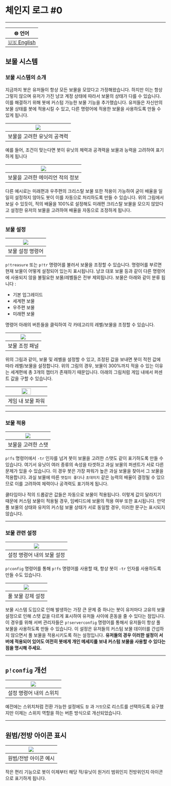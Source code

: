 # 체인지 로그 #0

---

<div align="right">

| 🌐 언어 |
| :---: |  
| [🇺🇸 English ](https://github.com/battlecatsultimate/PackPack/edit/main/Change%20Log/en/Update%20Log%200.md) |

</div>

## 보물 시스템

### 보물 시스템의 소개

지금까지 봇은 유저들이 항상 모든 보물을 모았다고 가정해왔습니다. 하지만 이는 항상 그렇지 않으며 유저가 가진 냥코 계정 상태에 따라서 보물의 
상태가 다를 수 있습니다. 이를 해결하기 위해 봇에 커스텀 가능한 보물 기능을 추가했습니다. 유저들은 자신만의 보물 상태를 봇에 적용시킬 수 있고, 
다른 명령어에 적용한 보물을 사용하도록 만들 수 있게 됩니다.

<div align="center">

| <image src="https://cdn.discordapp.com/attachments/642008685199228946/1106427335374282862/image.png"> |
|:-----------------------------------------------------------------------------------------------------:|
|                                            보물을 고려한 유닛의 공격력                                            |                                             

</div>

예를 들어, 조건이 맞는다면 봇이 유닛의 체력과 공격력을 보물과 능력을 고려하여 표기하게 됩니다

<div align="center">

| <image src="https://cdn.discordapp.com/attachments/642008685199228946/1106427530380066886/image.png"> |
|:-----------------------------------------------------------------------------------------------------:|
|                                          보물을 고려한 에이리언 적의 정보                                           |

</div>

다른 예시로는 미래편과 우주편의 크리스탈 보물 또한 적용이 가능하여 굳이 배율을 일일히 설정하지 않아도 봇이 이를 자동으로 처리하도록 만들 수 
있습니다. 위의 그림에서 보실 수 있듯이, 적의 배율을 100%로 설정해도 미래편 크리스탈 보물을 모으지 않았다고 설정한 유저의 보물을 고려하여 
배율을 자동으로 조정하게 됩니다.

---

### 보물 설정

<div align="center">

| <image src="https://cdn.discordapp.com/attachments/642008685199228946/1106427755081510912/image.png"> |
|:-----------------------------------------------------------------------------------------------------:|
|                                               보물 설정 명령어                                               |

</div>

`p!treasure` 또는 `p!tr` 명령어를 불러서 보물을 조정할 수 있습니다. 명령어를 부르면 현재 보물이 어떻게 설정되어 있는지 표시됩니다. 냥코 
대포 보물 등과 같이 다른 명령어에 사용되지 않을 불필요한 보물/레벨들은 전부 제외됩니다. 보물은 아래와 같이 분류 됩니다 :

- 기본 업그레이드
- 세계편 보물
- 우주편 보물
- 미래편 보물

명령어 아래의 버튼들을 클릭하여 각 카테고리의 레벨/보물을 조정할 수 있습니다.

<div align="center">

| <image src="https://cdn.discordapp.com/attachments/642008685199228946/1106428048292712478/image.png"> |
|:-----------------------------------------------------------------------------------------------------:|
|                                               보물 조정 패널                                                |

</div>

위의 그림과 같이, 보물 및 레벨을 설정할 수 있고, 조정된 값을 보내면 봇이 적힌 값에 따라 레벨/보물을 설정합니다. 위의 그림의 경우, 보물이 
300%까지 적을 수 있는 이유는 세계편에 총 3개의 챕터가 존재하기 때문입니다. 아래의 그림처럼 게임 내에서 퍼센트 값을 구할 수 있습니다.

<div align="center">

| <image width=50% height=50% src="https://i.namu.wiki/i/tp_6LwT8pSdbCis9M0F33pFs_PUoyYoy8Th63Mexf047T6koCCX4b_cYK5nenVPXU3x0bKPen0zlo1VXKV_dWzn4MwrbESRoit5QZKQVden7-kySw25IG3sRFyOmSQoshLeg7r6xmVFwMfPYASpg5A.webp"> |
|:--------------------------------------------------------------------------------------------------------------------------------------------------------------------------------------------------------------------:|
|                                                                                                      게임 내 보물 파워                                                                                                      |

</div>

---

### 보물 적용

<div align="center">

| <image src="https://cdn.discordapp.com/attachments/642008685199228946/1106428326735773786/image.png"> |
|:-----------------------------------------------------------------------------------------------------:|
|                                              보물을 고려한 스탯                                               |

</div>

`p!fs` 명령어에서 `-tr` 인자를 넘겨 봇이 보물을 고려한 스탯도 같이 표기하도록 만들 수 있습니다. 여기서 유닛이 여러 종류의 속성을 타겟하고 
과실 보물의 퍼센트가 서로 다른 문제가 있을 수 있습니다. 이 경우 봇은 가장 파워가 높은 과실 보물을 찾아서 그 보물을 적용합니다. 과실 보물에 
따른 `맷집이 좋다`나 `초데미지` 같은 능력의 배율이 결정될 수 있으므로 이를 고려하여 체력이나 공격력도 표기하게 됩니다.

쿨타임이나 적의 드롭같은 값들은 자동으로 보물이 적용됩니다. 이렇게 값이 달라지기 때문에 커스텀 보물이 적용될 경우, 임베디드에 보물의 적용 여부 
또한 표시됩니다. 만약 풀 보물의 상태와 유저의 커스텀 보물 상태가 서로 동일할 경우, 이러한 문구는 표시되지 않습니다.

---

### 보물 관련 설정

<div align="center">

| <image src="https://cdn.discordapp.com/attachments/642008685199228946/1106428432251879525/image.png"> |
|:-----------------------------------------------------------------------------------------------------:|
|                                            설정 명령어 내의 보물 설정                                            |

</div>

`p!config` 명령어를 통해 `p!fs` 명령어를 사용할 때, 항상 봇이 `-tr` 인자를 사용하도록 만들 수도 있습니다.

<div align="center">

| <image src="https://cdn.discordapp.com/attachments/642008685199228946/1106428719737868399/image.png"> |
|:-----------------------------------------------------------------------------------------------------:|
|                                              풀 보물 강제 설정                                               |

</div>

보물 시스템 도입으로 인해 발생하는 가장 큰 문제 중 하나는 봇이 유저마다 고유의 보물 설정으로 인해 스탯 값을 다르게 표시하여 유저들 사이에 혼동을 
줄 수 있다는 점입니다. 이 경우를 위해 서버 관리자들은 `p!serverconfig` 명령어를 통해서 유저들이 항상 풀 보물을 사용하도록 만들 수 있습니다. 
이 설정은 유저들의 커스텀 보물 데이터를 간섭하지 않으면서 풀 보물을 적용시키도록 하는 설정입니다. **유저들의 경우 이러한 설정이 서버에 적용되어
있어도 여전히 봇에게 개인 메세지를 보내 커스텀 보물을 사용할 수 있다는 점을 명시해 주세요.**

---

## `p!config` 개선

<div align="true">

| <image src="https://cdn.discordapp.com/attachments/642008685199228946/1106428922389868716/image.png"> |
|:-----------------------------------------------------------------------------------------------------:|
|                                             설정 명령어 내의 스위치                                             |

</div>

예전에는 스위치처럼 전환 가능한 설정에도 `참` 과 `거짓`으로 리스트를 선택하도록 요구했지만 이제는 스위치 역할을 하는 버튼 방식으로 
개선되었습니다.

---

## 원범/전방 아이콘 표시

<div align="center">

| <image src="https://cdn.discordapp.com/attachments/642008685199228946/1106428992967426138/image.png"> |
|:-----------------------------------------------------------------------------------------------------:|
|                                             원범/전방 아이콘 예시                                              |

</div>

작은 편리 기능으로 봇이 이제부터 해당 적/유닛이 원거리 범위인지 전방위인지 아이콘으로 표기하게 됩니다.
